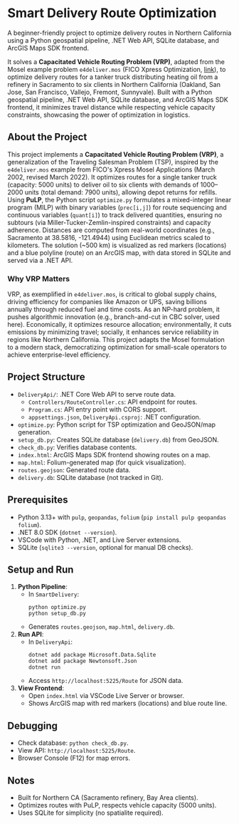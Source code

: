 # Smart Delivery Route Optimization

A beginner-friendly project to optimize delivery routes in Northern California using a Python geospatial pipeline, .NET Web API, SQLite database, and ArcGIS Maps SDK frontend.

It solves a **Capacitated Vehicle Routing Problem (VRP)**, adapted from the Mosel example problem `e4deliver.mos` (FICO Xpress Optimization, [link](https://www.fico.com/fico-xpress-optimization/docs/dms2023-04/examples/mosel/ApplBook/GUID-CF8BDC06-20F2-3FAA-A417-014D44B73E7C.html?scroll=e4deliver_mos)), to optimize delivery routes for a tanker truck distributing heating oil from a refinery in Sacramento to six clients in Northern California (Oakland, San Jose, San Francisco, Vallejo, Fremont, Sunnyvale). Built with a Python geospatial pipeline, .NET Web API, SQLite database, and ArcGIS Maps SDK frontend, it minimizes travel distance while respecting vehicle capacity constraints, showcasing the power of optimization in logistics.

## About the Project
This project implements a **Capacitated Vehicle Routing Problem (VRP)**, a generalization of the Traveling Salesman Problem (TSP), inspired by the `e4deliver.mos` example from FICO's Xpress Mosel Applications (March 2002, revised March 2022). It optimizes routes for a single tanker truck (capacity: 5000 units) to deliver oil to six clients with demands of 1000–2000 units (total demand: 7900 units), allowing depot returns for refills. Using **PuLP**, the Python script `optimize.py` formulates a mixed-integer linear program (MILP) with binary variables (`prec[i,j]`) for route sequencing and continuous variables (`quant[i]`) to track delivered quantities, ensuring no subtours (via Miller-Tucker-Zemlin-inspired constraints) and capacity adherence. Distances are computed from real-world coordinates (e.g., Sacramento at 38.5816, -121.4944) using Euclidean metrics scaled to kilometers. The solution (~500 km) is visualized as red markers (locations) and a blue polyline (route) on an ArcGIS map, with data stored in SQLite and served via a .NET API.

### Why VRP Matters
VRP, as exemplified in `e4deliver.mos`, is critical to global supply chains, driving efficiency for companies like Amazon or UPS, saving billions annually through reduced fuel and time costs. As an NP-hard problem, it pushes algorithmic innovation (e.g., branch-and-cut in CBC solver, used here). Economically, it optimizes resource allocation; environmentally, it cuts emissions by minimizing travel; socially, it enhances service reliability in regions like Northern California. This project adapts the Mosel formulation to a modern stack, democratizing optimization for small-scale operators to achieve enterprise-level efficiency.

## Project Structure
- `DeliveryApi/`: .NET Core Web API to serve route data.
  - `Controllers/RouteController.cs`: API endpoint for routes.
  - `Program.cs`: API entry point with CORS support.
  - `appsettings.json`, `DeliveryApi.csproj`: .NET configuration.
- `optimize.py`: Python script for TSP optimization and GeoJSON/map generation.
- `setup_db.py`: Creates SQLite database (`delivery.db`) from GeoJSON.
- `check_db.py`: Verifies database contents.
- `index.html`: ArcGIS Maps SDK frontend showing routes on a map.
- `map.html`: Folium-generated map (for quick visualization).
- `routes.geojson`: Generated route data.
- `delivery.db`: SQLite database (not tracked in Git).

## Prerequisites
- Python 3.13+ with `pulp`, `geopandas`, `folium` (`pip install pulp geopandas folium`).
- .NET 8.0 SDK (`dotnet --version`).
- VSCode with Python, .NET, and Live Server extensions.
- SQLite (`sqlite3 --version`, optional for manual DB checks).

## Setup and Run
1. **Python Pipeline**:
   - In `SmartDelivery`:
     ```
     python optimize.py
     python setup_db.py
     ```
   - Generates `routes.geojson`, `map.html`, `delivery.db`.
2. **Run API**:
   - In `DeliveryApi`:
     ```
     dotnet add package Microsoft.Data.Sqlite
     dotnet add package Newtonsoft.Json
     dotnet run
     ```
   - Access `http://localhost:5225/Route` for JSON data.
3. **View Frontend**:
   - Open `index.html` via VSCode Live Server or browser.
   - Shows ArcGIS map with red markers (locations) and blue route line.

## Debugging
- Check database: `python check_db.py`.
- View API: `http://localhost:5225/Route`.
- Browser Console (F12) for map errors.

## Notes
- Built for Northern CA (Sacramento refinery, Bay Area clients).
- Optimizes routes with PuLP, respects vehicle capacity (5000 units).
- Uses SQLite for simplicity (no spatialite required).
